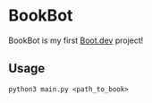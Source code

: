 # BookBot

BookBot is my first [Boot.dev](https://www.boot.dev) project!

## Usage

`python3 main.py <path_to_book>`
